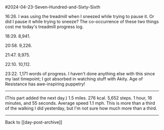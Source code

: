 #2024-04-23-Seven-Hundred-and-Sixty-Sixth

16:26.  I was using the treadmill when I sneezed while trying to pause it.  Or did I pause it while trying to sneeze?  The co-occurrence of these two things cost me today's treadmill progress log.

18:29.  8,941.

20:58.  9,226.

21:47.  9,975.

22:10.  10,112.

23:22.  1,171 words of progress.  I haven't done anything else with this since my last timepoint; I got absorbed in watching stuff with Akity.  Age of Resistance has awe-inspiring puppetry!

---
(This part added the next day.)  1.5 miles.  276 kcal.  5,652 steps.  1 hour, 16 minutes, and 55 seconds.  Average speed 1.1 mph.  This is more than a third of the walking I did yesterday, but I'm not sure how much more than a third.

---
Back to [[day-post-archive]]